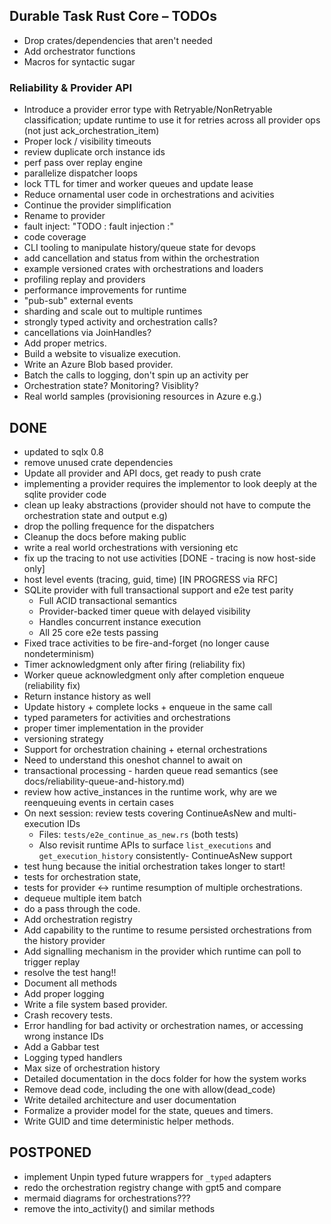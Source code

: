 ## Durable Task Rust Core – TODOs

- Drop crates/dependencies that aren't needed
- Add orchestrator functions
- Macros for syntactic sugar

### Reliability & Provider API

- Introduce a provider error type with Retryable/NonRetryable classification; update runtime to use it for retries across all provider ops (not just ack_orchestration_item)
- Proper lock / visibility timeouts
- review duplicate orch instance ids
- perf pass over replay engine
- parallelize dispatcher loops
- lock TTL for timer and worker queues and update lease
- Reduce ornamental user code in orchestrations and acivities
- Continue the provider simplification
- Rename to provider
- fault inject: "TODO : fault injection :"
- code coverage
- CLI tooling to manipulate history/queue state for devops
- add cancellation and status from within the orchestration
- example versioned crates with orchestrations and loaders
- profiling replay and providers
- performance improvements for runtime
- "pub-sub" external events
- sharding and scale out to multiple runtimes
- strongly typed activity and orchestration calls?
- cancellations via JoinHandles?
- Add proper metrics.
- Build a website to visualize execution.
- Write an Azure Blob based provider.
- Batch the calls to logging, don't spin up an activity per
- Orchestration state? Monitoring? Visiblity? 
- Real world samples (provisioning resources in Azure e.g.)

## DONE

- updated to sqlx 0.8
- remove unused crate dependencies
- Update all provider and API docs, get ready to push crate
- implementing a provider requires the implementor to look deeply at the sqlite provider code
- clean up leaky abstractions (provider should not have to compute the orchestration state and output e.g)
- drop the polling frequence for the dispatchers
- Cleanup the docs before making public
- write a real world orchestrations with versioning etc
- fix up the tracing to not use activities [DONE - tracing is now host-side only]
- host level events (tracing, guid, time) [IN PROGRESS via RFC]
- SQLite provider with full transactional support and e2e test parity
  - Full ACID transactional semantics
  - Provider-backed timer queue with delayed visibility
  - Handles concurrent instance execution
  - All 25 core e2e tests passing
- Fixed trace activities to be fire-and-forget (no longer cause nondeterminism)
- Timer acknowledgment only after firing (reliability fix)
- Worker queue acknowledgment only after completion enqueue (reliability fix)
- Return instance history as well
- Update history + complete locks + enqueue in the same call
- typed parameters for activities and orchestrations
- proper timer implementation in the provider
- versioning strategy
- Support for orchestration chaining + eternal orchestrations
- Need to understand this oneshot channel to await on
- transactional processing - harden queue read semantics (see docs/reliability-queue-and-history.md)
- review how active_instances in the runtime work, why are we reenqueuing events in certain cases
- On next session: review tests covering ContinueAsNew and multi-execution IDs
	- Files: `tests/e2e_continue_as_new.rs` (both tests)
	- Also revisit runtime APIs to surface `list_executions` and `get_execution_history` consistently- ContinueAsNew support
- test hung because the initial orchestration takes longer to start!
- tests for orchestration state, 
- tests for provider <-> runtime resumption of multiple orchestrations. 
- dequeue multiple item batch
- do a pass through the code. 
- Add orchestration registry
- Add capability to the runtime to resume persisted orchestrations from the history provider
- Add signalling mechanism in the provider which runtime can poll to trigger replay
- resolve the test hang!!
- Document all methods
- Add proper logging
- Write a file system based provider.
- Crash recovery tests.
- Error handling for bad activity or orchestration names, or accessing wrong instance IDs
- Add a Gabbar test
- Logging typed handlers
- Max size of orchestration history
- Detailed documentation in the docs folder for how the system works
- Remove dead code, including the one with allow(dead_code)
- Write detailed architecture and user documentation 
- Formalize a provider model for the state, queues and timers.
- Write GUID and time deterministic helper methods.

## POSTPONED

- implement Unpin typed future wrappers for `_typed` adapters
- redo the orchestration registry change with gpt5 and compare
- mermaid diagrams for orchestrations???
- remove the into_activity() and similar methods

